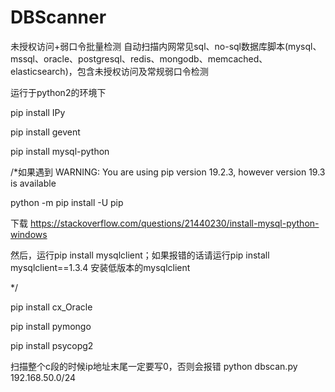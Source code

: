 # DBScanner
未授权访问+弱口令批量检测
自动扫描内网常见sql、no-sql数据库脚本(mysql、mssql、oracle、postgresql、redis、mongodb、memcached、elasticsearch)，包含未授权访问及常规弱口令检测


运行于python2的环境下

pip install IPy

pip install gevent

pip install mysql-python

/*如果遇到 WARNING: You are using pip version 19.2.3, however version 19.3 is available

python -m pip install -U pip

下载  https://stackoverflow.com/questions/21440230/install-mysql-python-windows

然后，运行pip install mysqlclient；如果报错的话请运行pip install mysqlclient==1.3.4 安装低版本的mysqlclient

*/

pip install cx_Oracle


pip install pymongo

pip install psycopg2


扫描整个c段的时候ip地址末尾一定要写0，否则会报错
python dbscan.py 192.168.50.0/24
